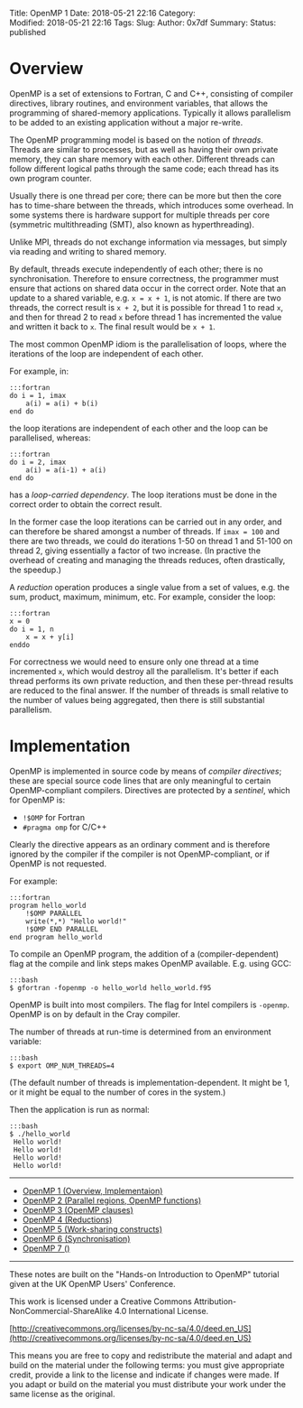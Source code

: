 Title: OpenMP 1
Date: 2018-05-21 22:16
Category:  
Modified: 2018-05-21 22:16
Tags: 
Slug: 
Author: 0x7df
Summary: 
Status: published

# Overview

OpenMP is a set of extensions to Fortran, C and C++, consisting of compiler
directives, library routines, and environment variables, that allows the
programming of shared-memory applications. Typically it allows parallelism to
be added to an existing application without a major re-write.

The OpenMP programming model is based on the notion of *threads*. Threads are
similar to processes, but as well as having their own private memory, they can
share memory with each other. Different threads can follow different logical
paths through the same code; each thread has its own program counter.

Usually there is one thread per core; there can be more but then the core has
to time-share between the threads, which introduces some overhead. In some
systems there is hardware support for multiple threads per core
(symmetric multithreading (SMT), also known as hyperthreading).

Unlike MPI, threads do not exchange information via messages, but simply via
reading and writing to shared memory.

By default, threads execute independently of each other; there is no
synchronisation. Therefore to ensure correctness, the programmer must ensure
that actions on shared data occur in the correct order. Note that an update to
a shared variable, e.g. `x = x + 1`, is not atomic. If there are two threads, the
correct result is `x + 2`, but it is possible for thread 1 to read `x`, and then
for thread 2 to read `x` before thread 1 has incremented the value and written it
back to `x`. The final result would be `x + 1`.

The most common OpenMP idiom is the parallelisation of loops, where the
iterations of the loop are independent of each other.

For example, in:

    :::fortran
    do i = 1, imax
        a(i) = a(i) + b(i)
    end do

the loop iterations are independent of each other and the loop can be parallelised, whereas:

    :::fortran
    do i = 2, imax
        a(i) = a(i-1) + a(i) 
    end do

has a *loop-carried dependency*. The loop iterations must be done in the
correct order to obtain the correct result.

In the former case the loop iterations can be carried out in any order, and can
therefore be shared amongst a number of threads. If `imax = 100` and there are
two threads, we could do iterations 1-50 on thread 1 and 51-100 on thread 2,
giving essentially a factor of two increase. (In practive the overhead of
creating and managing the threads reduces, often drastically, the speedup.)

A *reduction* operation produces a single value from a set of values, e.g. the
sum, product, maximum, minimum, etc. For example, consider the loop: 

    :::fortran
    x = 0
    do i = 1, n
        x = x + y[i]
    enddo

For correctness we would need to ensure only one thread at a time incremented
`x`, which would destroy all the parallelism. It's better if each thread performs
its own private reduction, and then these per-thread results are reduced to the
final answer. If the number of threads is small relative to the number of
values being aggregated, then there is still substantial parallelism.

# Implementation

OpenMP is implemented in source code by means of *compiler directives*; these are special
source code lines that are only meaningful to certain OpenMP-compliant compilers. Directives are
protected by a *sentinel*, which for OpenMP is:

- `!$OMP` for Fortran
- `#pragma omp` for C/C++

Clearly the directive appears as an ordinary comment and is therefore ignored by the
compiler if the compiler is not OpenMP-compliant, or if OpenMP is not requested.

For example:

    :::fortran
    program hello_world
        !$OMP PARALLEL
        write(*,*) "Hello world!"
        !$OMP END PARALLEL
    end program hello_world

To compile an OpenMP program, the addition of a (compiler-dependent) flag at
the compile and link steps makes OpenMP available. E.g. using GCC:

    :::bash
    $ gfortran -fopenmp -o hello_world hello_world.f95

OpenMP is built into most compilers. The flag for Intel compilers is `-openmp`.
OpenMP is on by default in the Cray compiler.

The number of threads at run-time is determined from an environment variable:

    :::bash
    $ export OMP_NUM_THREADS=4

(The default number of threads is implementation-dependent. It might be 1,
or it might be equal to the number of cores in the system.)

Then the application is run as normal:

    :::bash
    $ ./hello_world 
     Hello world!
     Hello world!
     Hello world!
     Hello world!

<hr/>

- [OpenMP 1 (Overview, Implementaion)]({filename}openmp-1.md)
- [OpenMP 2 (Parallel regions, OpenMP functions)]({filename}openmp-2.md)
- [OpenMP 3 (OpenMP clauses)]({filename}openmp-3.md)
- [OpenMP 4 (Reductions)]({filename}openmp-4.md)
- [OpenMP 5 (Work-sharing constructs)]({filename}openmp-5.md)
- [OpenMP 6 (Synchronisation)]({filename}openmp-6.md)
- [OpenMP 7 ()]({filename}openmp-7.md)

<hr/>

These notes are built on the "Hands-on Introduction to OpenMP" tutorial given at the UK OpenMP Users' Conference.

This work is licensed under a Creative Commons Attribution-NonCommercial-ShareAlike 4.0 International License.

[http://creativecommons.org/licenses/by-nc-sa/4.0/deed.en_US](http://creativecommons.org/licenses/by-nc-sa/4.0/deed.en_US)

This means you are free to copy and redistribute the material and adapt and build on the
material under the following terms: you must give appropriate credit, provide a link to the license and indicate if changes were made. If you adapt or build on the material you must distribute your work under the same license as the original.
